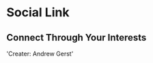 Social Link
========

Connect Through Your Interests
-------------------------------

'Creater: Andrew Gerst'